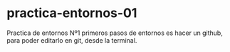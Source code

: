 # practica-entornos-01
Practica de entornos Nº1
primeros pasos de entornos es hacer un github, para poder editarlo en git, desde la terminal.
